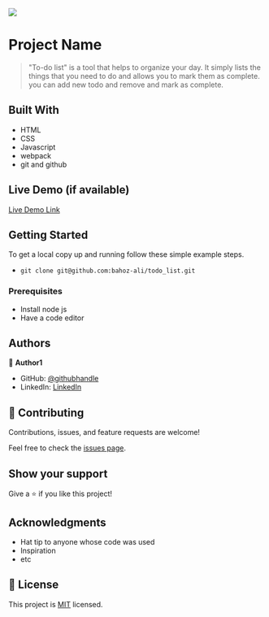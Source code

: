 ![](https://img.shields.io/badge/Microverse-blueviolet)

# Project Name

> "To-do list" is a tool that helps to organize your day. It simply lists the things that you need to do and allows you to mark them as complete. you can add new todo and remove and mark as complete.

## Built With

- HTML
- CSS
- Javascript
- webpack
- git and github

## Live Demo (if available)

[Live Demo Link](https://livedemo.com)

## Getting Started

To get a local copy up and running follow these simple example steps.

- `git clone git@github.com:bahoz-ali/todo_list.git`

### Prerequisites

- Install node js
- Have a code editor

## Authors

👤 **Author1**

- GitHub: [@githubhandle](https://github.com/bahoz-ali)
- LinkedIn: [LinkedIn](https://linkedin.com/in/bahoz-ali)

## 🤝 Contributing

Contributions, issues, and feature requests are welcome!

Feel free to check the [issues page](../../issues/).

## Show your support

Give a ⭐️ if you like this project!

## Acknowledgments

- Hat tip to anyone whose code was used
- Inspiration
- etc

## 📝 License

This project is [MIT](./MIT.md) licensed.
